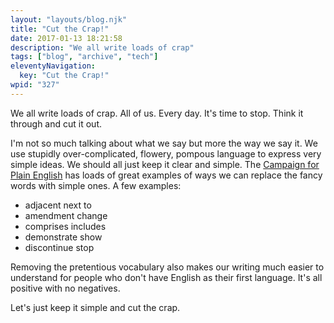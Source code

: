 ```yaml
---
layout: "layouts/blog.njk"
title: "Cut the Crap!"
date: 2017-01-13 18:21:58
description: "We all write loads of crap"
tags: ["blog", "archive", "tech"]
eleventyNavigation:
  key: "Cut the Crap!"
wpid: "327"
---
```


We all write loads of crap. All of us. Every day. It's time to stop. Think it through and cut it out.

I'm not so much talking about what we say but more the way we say it. We use stupidly over-complicated, flowery, pompous language to express very simple ideas. We should all just keep it clear and simple. The <a href="https://www.plainenglish.co.uk/" target="_blank">Campaign for Plain English</a> has loads of great examples of ways we can replace the fancy words with simple ones. A few examples:

<ul>
 	<li>adjacent <i class="fa fa-arrow-right"></i> next to</li>
 	<li>amendment <i class="fa fa-arrow-right"></i> change</li>
 	<li>comprises <i class="fa fa-arrow-right"></i> includes</li>
 	<li>demonstrate <i class="fa fa-arrow-right"></i> show</li>
 	<li>discontinue <i class="fa fa-arrow-right"></i> stop</li>
</ul>
Removing the pretentious vocabulary also makes our writing much easier to understand for people who don't have English as their first language. It's all positive with no negatives.

Let's just keep it simple and cut the crap.
